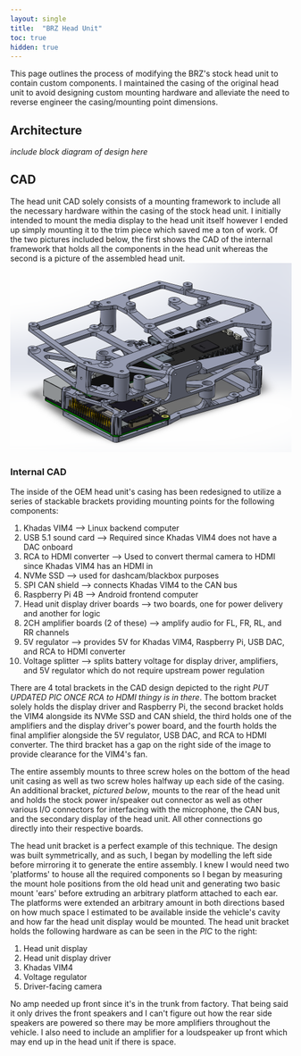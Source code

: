```yaml
---
layout: single
title:  "BRZ Head Unit"
toc: true
hidden: true
---
```


This page outlines the process of modifying the BRZ's stock head unit to contain custom components. I maintained the casing of the original head unit to avoid designing custom mounting hardware and alleviate the need to reverse engineer the casing/mounting point dimensions.

## Architecture

*include block diagram of design here*

## CAD

The head unit CAD solely consists of a mounting framework to include all the necessary hardware within the casing of the stock head unit. I initially intended to mount the media display to the head unit itself however I ended up simply mounting it to the trim piece which saved me a ton of work. Of the two pictures included below, the first shows the CAD of the internal framework that holds all the components in the head unit whereas the second is a picture of the assembled head unit. 
![Head unit internals](/assets/img/brz/head_unit_internals.png)

### Internal CAD

The inside of the OEM head unit's casing has been redesigned to utilize a series of stackable brackets providing mounting points for the following components:

1. Khadas VIM4 --> Linux backend computer
2. USB 5.1 sound card --> Required since Khadas VIM4 does not have a DAC onboard
3. RCA to HDMI converter --> Used to convert thermal camera to HDMI since Khadas VIM4 has an HDMI in
4. NVMe SSD --> used for dashcam/blackbox purposes
5. SPI CAN shield --> connects Khadas VIM4 to the CAN bus
6. Raspberry Pi 4B --> Android frontend computer
7. Head unit display driver boards --> two boards, one for power delivery and another for logic
8. 2CH amplifier boards (2 of these) --> amplify audio for FL, FR, RL, and RR channels
9. 5V regulator --> provides 5V for Khadas VIM4, Raspberry Pi, USB DAC, and RCA to HDMI converter
10. Voltage splitter --> splits battery voltage for display driver, amplifiers, and 5V regulator which do not require upstream power regulation

There are 4 total brackets in the CAD design depicted to the right *PUT UPDATED PIC ONCE RCA to HDMI thingy is in there*. The bottom bracket solely holds the display driver and Raspberry Pi, the second bracket holds the VIM4 alongside its NVMe SSD and CAN shield, the third holds one of the amplifiers and the display driver's power board, and the fourth holds the final amplifier alongside the 5V regulator, USB DAC, and RCA to HDMI converter. The third bracket has a gap on the right side of the image to provide clearance for the VIM4's fan.

The entire assembly mounts to three screw holes on the bottom of the head unit casing as well as two screw holes halfway up each side of the casing. An additional bracket, *pictured below*, mounts to the rear of the head unit and holds the stock power in/speaker out connector as well as other various I/O connectors for interfacing with the microphone, the CAN bus, and the secondary display of the head unit. All other connections go directly into their respective boards. 



The head unit bracket is a perfect example of this technique. The design was built symmetrically, and as such, I began by modelling the left side before mirroring it to generate the entire assembly. I knew I would need two 'platforms' to house all the required components so I began by measuring the mount hole positions from the old head unit and generating two basic mount 'ears' before extruding an arbitrary platform attached to each ear. The platforms were extended an arbitrary amount in both directions based on how much space I estimated to be available inside the vehicle's cavity and how far the head unit display would be mounted. The head unit bracket holds the following hardware as can be seen in the *PIC* to the right:

1. Head unit display
2. Head unit display driver
3. Khadas VIM4
4. Voltage regulator
6. Driver-facing camera

No amp needed up front since it's in the trunk from factory. That being said it only drives the front speakers and I can't figure out how the rear side speakers are powered so there may be more amplifiers throughout the vehicle. I also need to include an amplifier for a loudspeaker up front which may end up in the head unit if there is space.